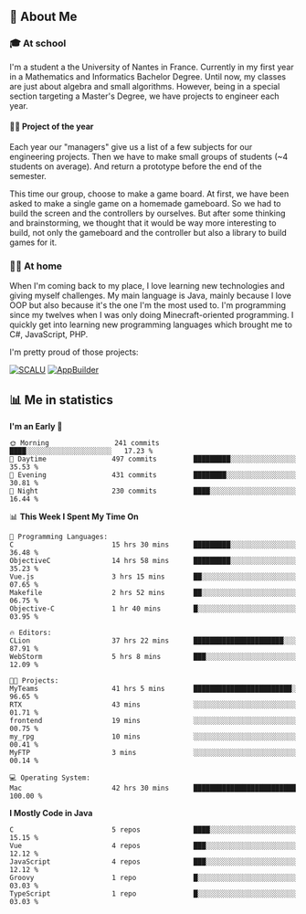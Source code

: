 ## 👀 About Me

### 🎓 At school

I'm a student a the University of Nantes in France. Currently in my first year in a Mathematics and Informatics Bachelor Degree. Until now, my classes are just about algebra and small algorithms. However, being in a special section targeting a Master's Degree, we have projects to engineer each year. 

#### 🔧🔬 Project of the year

Each year our "managers" give us a list of a few subjects for our engineering projects. Then we have to make small groups of students (~4 students on average). And return a prototype before the end of the semester.

This time our group, choose to make a game board. At first, we have been asked to make a single game on a homemade gameboard. So we had to build the screen and the controllers by ourselves. 
But after some thinking and brainstorming, we thought that it would be way more interesting to build, not only the gameboard and the controller but also a library to build games for it.

### 👨‍💻 At home

When I'm coming back to my place, I love learning new technologies and giving myself challenges. My main language is Java, mainly because I love OOP but also because it's the one I'm the most used to. I'm programming since my twelves when I was only doing Minecraft-oriented programming.  I quickly get into learning new programming languages which brought me to C#, JavaScript, PHP. 

I'm pretty proud of those projects:

[![SCALU](https://github-readme-stats.vercel.app/api/pin?username=renardfute&repo=SCALU)](https://github.com/renardfute/scalu)
[![AppBuilder](https://github-readme-stats.vercel.app/api/pin?username=pulsedev2&repo=AppBuilder)](https://github.com/pulsedev2/AppBuilder)

## 📊 Me in statistics
<!--START_SECTION:waka-->
**I'm an Early 🐤** 

```text
🌞 Morning                241 commits         ████░░░░░░░░░░░░░░░░░░░░░   17.23 % 
🌆 Daytime                497 commits         █████████░░░░░░░░░░░░░░░░   35.53 % 
🌃 Evening                431 commits         ████████░░░░░░░░░░░░░░░░░   30.81 % 
🌙 Night                  230 commits         ████░░░░░░░░░░░░░░░░░░░░░   16.44 % 
```


📊 **This Week I Spent My Time On** 

```text
💬 Programming Languages: 
C                        15 hrs 30 mins      █████████░░░░░░░░░░░░░░░░   36.48 % 
ObjectiveC               14 hrs 58 mins      █████████░░░░░░░░░░░░░░░░   35.23 % 
Vue.js                   3 hrs 15 mins       ██░░░░░░░░░░░░░░░░░░░░░░░   07.65 % 
Makefile                 2 hrs 52 mins       ██░░░░░░░░░░░░░░░░░░░░░░░   06.75 % 
Objective-C              1 hr 40 mins        █░░░░░░░░░░░░░░░░░░░░░░░░   03.95 % 

🔥 Editors: 
CLion                    37 hrs 22 mins      ██████████████████████░░░   87.91 % 
WebStorm                 5 hrs 8 mins        ███░░░░░░░░░░░░░░░░░░░░░░   12.09 % 

🐱‍💻 Projects: 
MyTeams                  41 hrs 5 mins       ████████████████████████░   96.65 % 
RTX                      43 mins             ░░░░░░░░░░░░░░░░░░░░░░░░░   01.71 % 
frontend                 19 mins             ░░░░░░░░░░░░░░░░░░░░░░░░░   00.75 % 
my_rpg                   10 mins             ░░░░░░░░░░░░░░░░░░░░░░░░░   00.41 % 
MyFTP                    3 mins              ░░░░░░░░░░░░░░░░░░░░░░░░░   00.14 % 

💻 Operating System: 
Mac                      42 hrs 30 mins      █████████████████████████   100.00 % 
```

**I Mostly Code in Java** 

```text
C                        5 repos             ████░░░░░░░░░░░░░░░░░░░░░   15.15 % 
Vue                      4 repos             ███░░░░░░░░░░░░░░░░░░░░░░   12.12 % 
JavaScript               4 repos             ███░░░░░░░░░░░░░░░░░░░░░░   12.12 % 
Groovy                   1 repo              █░░░░░░░░░░░░░░░░░░░░░░░░   03.03 % 
TypeScript               1 repo              █░░░░░░░░░░░░░░░░░░░░░░░░   03.03 % 
```




<!--END_SECTION:waka-->
